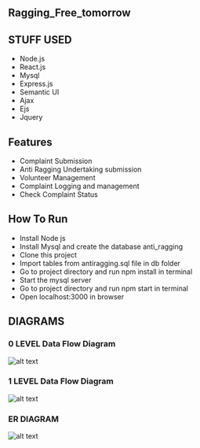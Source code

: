 ## Ragging_Free_tomorrow

## STUFF USED
* Node.js
* React.js
* Mysql
* Express.js
* Semantic UI
* Ajax
* Ejs
* Jquery

## Features
* Complaint Submission
* Anti Ragging Undertaking submission
* Volunteer Management
* Complaint Logging and management
* Check Complaint Status

## How To Run
* Install Node js
* Install Mysql and create the database anti_ragging
* Clone this project
* Import tables from antiragging.sql file in db folder
* Go to project directory and run npm install in terminal
* Start the mysql server
* Go to project directory and run npm start in terminal
* Open localhost:3000 in browser


## DIAGRAMS
### 0 LEVEL Data Flow Diagram
![alt text]()  
### 1 LEVEL Data Flow Diagram
![alt text]()  
### ER DIAGRAM
![alt text]()  
